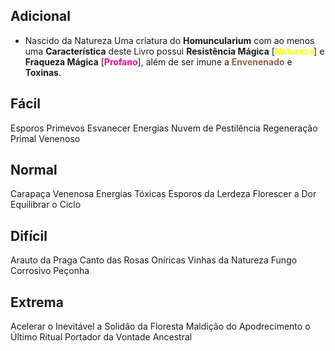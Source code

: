 ## Adicional
- Nascido da Natureza
Uma criatura do **Homuncularium** com ao menos uma **Característica** deste Livro possui **Resistência Mágica** [**<span style="color: rgb(255, 255, 0)">Natureza</span>**] e **Fraqueza Mágica** [**<span style="color: rgb(255, 0, 148)">Profano</span>**], além de ser imune a **<span style="color: rgb(150, 96, 75)">Envenenado</span>** e **Toxinas**.

## Fácil
Esporos Primevos
Esvanecer Energias
Nuvem de Pestilência
Regeneração Primal
Venenoso
## Normal
Carapaça Venenosa
Energias Tóxicas
Esporos da Lerdeza
Florescer a Dor
Equilibrar o Ciclo
## Difícil
Arauto da Praga
Canto das Rosas Oníricas
Vinhas da Natureza
Fungo Corrosivo
Peçonha
## Extrema
Acelerar o Inevitável
a Solidão da Floresta
Maldição do Apodrecimento
o Último Ritual
Portador da Vontade Ancestral

